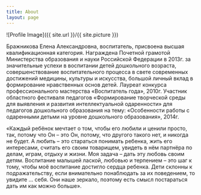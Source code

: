 ```yaml
---
title: About
layout: page
---
```

![Profile Image]({{ site.url }}/{{ site.picture }})

<p>Бражникова Елена Александровна, воспитатель, присвоена высшая квалификационная категория. Награждена Почетной грамотой Министерства образования и науки Российской Федерации в 2013г. за значительные успехи в воспитании детей дошкольного возраста, совершенствование воспитательного процесса в свете современных достижений медицины, 
культуры и искусства, большой личный вклад в формирование нравственных основ детей. Лауреат конкурса профессионального мастерства «Воспитатель года», 2010г. Участник областного фестиваля педагогов «Формирование творческой среды для выявления и развития интеллектуальной одаренности» для педагогов дошкольного образования на тему: «Особенности работы с одаренными детьми на уровне дошкольного образования», 2014г.</p>

<p>«Каждый ребёнок мечтает о том, чтобы его любили и ценили просто, так, потому что Он – это Он, потому, что другого такого нет, и никогда не будет. А любить – это стараться   понимать ребенка, жить его интересами, считать его своим товарищем, увидеть в нём партнёра по делам, играм, отдыху и жизни.
Моя задача – дать эту любовь своим детям.  Воспитание малышей лаской, любовью и терпением – это шаг к тому, чтобы моё воспитание достигло сердца ребенка. Дети склонны к подражательству, если внимательно понаблюдать за их поведением, то увидите … себя. Они наше зеркало, поэтому есть смысл постараться дать им как можно больше».</p>

